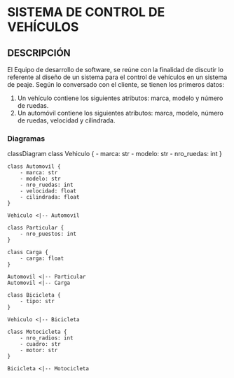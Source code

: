 # SISTEMA DE CONTROL DE VEHÍCULOS

## DESCRIPCIÓN
El Equipo de desarrollo de software, se reúne con la finalidad de discutir lo referente al diseño de
un sistema para el control de vehículos en un sistema de peaje. Según lo conversado con el
cliente, se tienen los primeros datos:
1. Un vehículo contiene los siguientes atributos: marca, modelo y número de ruedas.
2. Un automóvil contiene los siguientes atributos: marca, modelo, número de ruedas,
velocidad y cilindrada.


### Diagramas

classDiagram
    class Vehiculo {
        - marca: str
        - modelo: str
        - nro_ruedas: int
    }

    class Automovil {
        - marca: str
        - modelo: str
        - nro_ruedas: int
        - velocidad: float
        - cilindrada: float
    }

    Vehiculo <|-- Automovil

    class Particular {
        - nro_puestos: int
    }

    class Carga {
        - carga: float
    }

    Automovil <|-- Particular
    Automovil <|-- Carga

    class Bicicleta {
        - tipo: str
    }

    Vehiculo <|-- Bicicleta

    class Motocicleta {
        - nro_radios: int
        - cuadro: str
        - motor: str
    }

    Bicicleta <|-- Motocicleta




